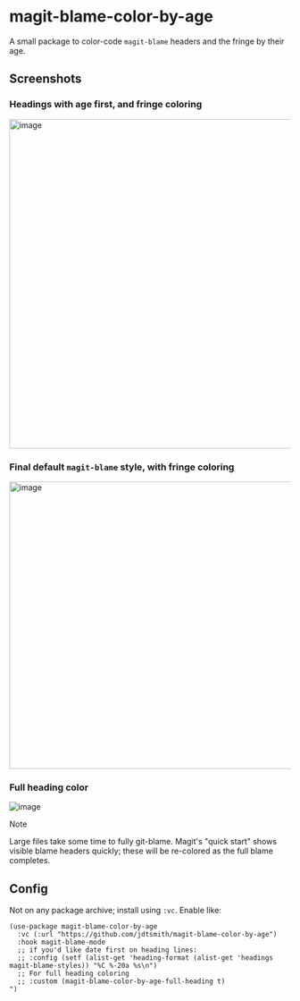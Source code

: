 # magit-blame-color-by-age

A small package to color-code `magit-blame` headers and the fringe by their age.

## Screenshots

### Headings with age first, and fringe coloring
<img width="589" alt="image" src="https://github.com/user-attachments/assets/475b992b-9431-47d4-a528-e9417126d6c3" />

### Final default `magit-blame` style, with fringe coloring
<img width="514" alt="image" src="https://github.com/user-attachments/assets/8ba3154e-1425-4db1-b810-2088e980df09" />

### Full heading color
![image](https://github.com/user-attachments/assets/43bed7ea-ef2e-4323-b99a-378c90f9c591)


> [!NOTE]
> Large files take some time to fully git-blame.  Magit's "quick start" shows visible blame headers quickly; these will be re-colored as the full blame completes.

## Config 

Not on any package archive; install using `:vc`.  Enable like:

```elisp
(use-package magit-blame-color-by-age
  :vc (:url "https://github.com/jdtsmith/magit-blame-color-by-age")
  :hook magit-blame-mode
  ;; if you'd like date first on heading lines:
  ;; :config (setf (alist-get 'heading-format (alist-get 'headings magit-blame-styles)) "%C %-20a %s\n")
  ;; For full heading coloring
  ;; :custom (magit-blame-color-by-age-full-heading t)
")
```
